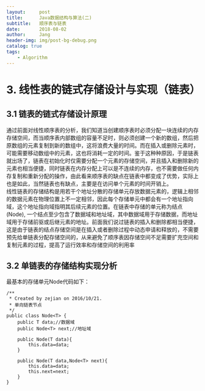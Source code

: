 ```yaml
---
layout:     post
title:      Java数据结构与算法(二)
subtitle:   顺序表与链表
date:       2018-08-02
author:     Jang
header-img: img/post-bg-debug.png
catalog: true
tags:
    - Algorithm
---
```


# 3. 线性表的链式存储设计与实现（链表）
## 3.1 链表的链式存储设计原理
通过前面对线性顺序表的分析，我们知道当创建顺序表时必须分配一块连续的内存存储空间，而当顺序表内部数组的容量不足时，则必须创建一个新的数组，然后把原数组的元素复制到新的数组中，这将浪费大量的时间。而在插入或删除元素时，可能需要移动数组中的元素，这也将消耗一定的时间。鉴于这种种原因，于是链表就出场了，链表在初始化时仅需要分配一个元素的存储空间，并且插入和删除新的元素也相当便捷，同时链表在内存分配上可以是不连续的内存，也不需要做任何内存复制和重新分配的操作，由此看来顺序表的缺点在链表中都变成了优势，实际上也是如此，当然链表也有缺点，主要是在访问单个元素的时间开销上。<br>
线性链表的存储结构是用若干个地址分散的存储单元存放数据元素的，逻辑上相邻的数据元素在物理位置上不一定相邻，因此每个存储单元中都会有一个地址指向域，这个地址指向域指明其后续元素的位置。在链表中存储的单元称为结点(Node), 一个结点至少包含了数据域和地址域，其中数据域用于存储数据，而地址域用于存储前驱或后继元素的地址。前面我们说过链表的插入和删除都相当便捷，这是由于链表的结点存储空间是在插入或者删除过程中动态申请和释放的，不需要预先给单链表分配存储空间的，从来避免了顺序表因存储空间不足需要扩充空间和复制元素的过程，提高了运行效率和存储空间的利用率

## 3.2 单链表的存储结构实现分析
最基本的存储单元Node代码如下：
```
/**
 * Created by zejian on 2016/10/21.
 * 单向链表节点
 */
public class Node<T> {
    public T data;//数据域
    public Node<T> next;//地址域

    public Node(T data){
        this.data=data;
    }

    public Node(T data,Node<T> next){
        this.data=data;
        this.next=next;
    }
}
```
